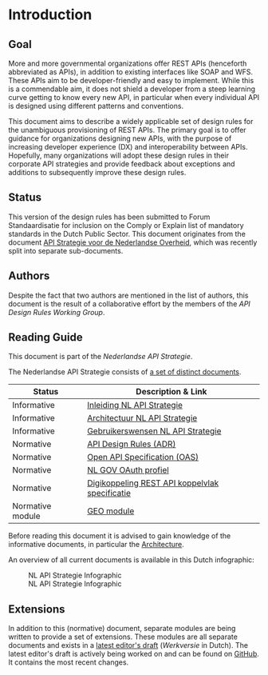 # Introduction

## Goal

More and more governmental organizations offer REST APIs (henceforth abbreviated as APIs), in addition to existing interfaces like SOAP and WFS. These APIs aim to be developer-friendly and easy to implement. While this is a commendable aim, it does not shield a developer from a steep learning curve getting to know every new API, in particular when every individual API is designed using different patterns and conventions.

This document aims to describe a widely applicable set of design rules for the unambiguous provisioning of REST APIs. The primary goal is to offer guidance for organizations designing new APIs, with the purpose of increasing developer experience (DX) and interoperability between APIs. Hopefully, many organizations will adopt these design rules in their corporate API strategies and provide feedback about exceptions and additions to subsequently improve these design rules.

## Status

This version of the design rules has been submitted to Forum Standaardisatie for inclusion on the Comply or Explain list of mandatory standards in the Dutch Public Sector. This document originates from the document [API Strategie voor de Nederlandse Overheid](https://docs.geostandaarden.nl/api/vv-hr-API-Strategie-20190715/), which was recently split into separate sub-documents.

## Authors

Despite the fact that two authors are mentioned in the list of authors, this document is the result of a collaborative effort by the members of the *API Design Rules Working Group*.

## Reading Guide

This document is part of the *Nederlandse API Strategie*.

The Nederlandse API Strategie consists of [a set of distinct documents](https://www.geonovum.nl/themas/kennisplatform-apis#APIStrategie).

| Status           | Description & Link                                           |
| ---------------- | ------------------------------------------------------------ |
| Informative      | [Inleiding NL API Strategie](https://geonovum.github.io/KP-APIs/API-strategie-algemeen/Inleiding/) |
| Informative      | [Architectuur NL API Strategie](https://geonovum.github.io/KP-APIs/API-strategie-algemeen/Architectuur/) |
| Informative      | [Gebruikerswensen NL API Strategie](https://geonovum.github.io/KP-APIs/API-strategie-algemeen/Gebruikerswensen/) |
| Normative        | [API Design Rules (ADR)](https://publicatie.centrumvoorstandaarden.nl/api/adr/) |
| Normative        | [Open API Specification (OAS)](https://forumstandaardisatie.nl/open-standaarden/openapi-specification) |
| Normative        | [NL GOV OAuth profiel](https://publicatie.centrumvoorstandaarden.nl/api/oauth/) |
| Normative        | [Digikoppeling REST API koppelvlak specificatie](https://publicatie.centrumvoorstandaarden.nl/dk/restapi/) |
| Normative module | [GEO module](https://docs.geostandaarden.nl/api/API-Strategie-mod-geo/) |

Before reading this document it is advised to gain knowledge of the informative documents, in particular the [Architecture](https://geonovum.github.io/KP-APIs/API-strategie-algemeen/Architectuur/).

An overview of all current documents is available in this Dutch infographic:
<figure>
  <object data="https://geonovum.github.io/KP-APIs/media/API_infographic.svg" type="image/svg+xml" id="infographic">NL API Strategie Infographic</object>
  <figcaption>NL API Strategie Infographic</figcaption>
</figure>

## Extensions
<aside class="note">
In addition to this (normative) document, separate modules are being written to provide a set of extensions. These modules are all separate documents and exists in a <a href="https://geonovum.github.io/KP-APIs/">latest editor's draft</a> (<i>Werkversie</i> in Dutch). The latest editor's draft is actively being worked on and can be found on <a href="https://github.com/Geonovum/KP-APIs">GitHub</a>. It contains the most recent changes.
</aside>
